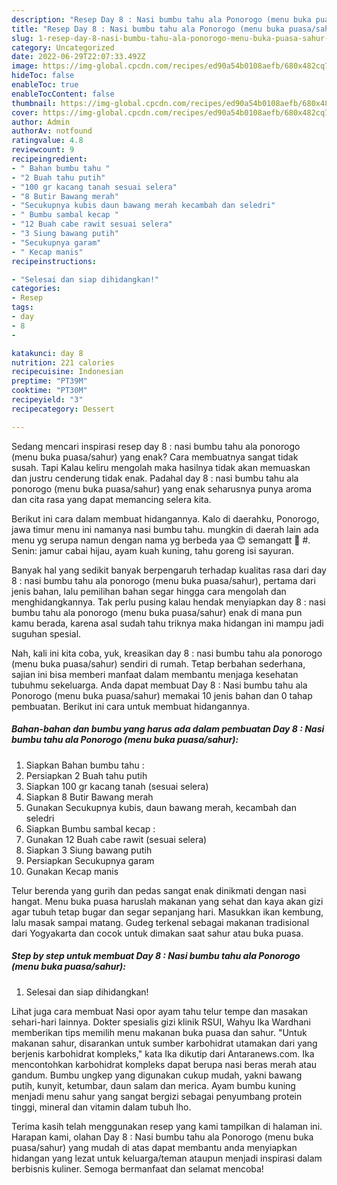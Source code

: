 ```yaml
---
description: "Resep Day 8 : Nasi bumbu tahu ala Ponorogo (menu buka puasa/sahur), Bikin Ngiler"
title: "Resep Day 8 : Nasi bumbu tahu ala Ponorogo (menu buka puasa/sahur), Bikin Ngiler"
slug: 1-resep-day-8-nasi-bumbu-tahu-ala-ponorogo-menu-buka-puasa-sahur-bikin-ngiler
category: Uncategorized
date: 2022-06-29T22:07:33.492Z
image: https://img-global.cpcdn.com/recipes/ed90a54b0108aefb/680x482cq70/day-8-nasi-bumbu-tahu-ala-ponorogo-menu-buka-puasasahur-foto-resep-utama.jpg
hideToc: false
enableToc: true
enableTocContent: false
thumbnail: https://img-global.cpcdn.com/recipes/ed90a54b0108aefb/680x482cq70/day-8-nasi-bumbu-tahu-ala-ponorogo-menu-buka-puasasahur-foto-resep-utama.jpg
cover: https://img-global.cpcdn.com/recipes/ed90a54b0108aefb/680x482cq70/day-8-nasi-bumbu-tahu-ala-ponorogo-menu-buka-puasasahur-foto-resep-utama.jpg
author: Admin
authorAv: notfound
ratingvalue: 4.8
reviewcount: 9
recipeingredient:
- " Bahan bumbu tahu "
- "2 Buah tahu putih"
- "100 gr kacang tanah sesuai selera"
- "8 Butir Bawang merah"
- "Secukupnya kubis daun bawang merah kecambah dan seledri"
- " Bumbu sambal kecap "
- "12 Buah cabe rawit sesuai selera"
- "3 Siung bawang putih"
- "Secukupnya garam"
- " Kecap manis"
recipeinstructions:

- "Selesai dan siap dihidangkan!"
categories:
- Resep
tags:
- day
- 8
- 

katakunci: day 8  
nutrition: 221 calories
recipecuisine: Indonesian
preptime: "PT39M"
cooktime: "PT30M"
recipeyield: "3"
recipecategory: Dessert

---
```



Sedang mencari inspirasi resep day 8 : nasi bumbu tahu ala ponorogo (menu buka puasa/sahur) yang enak? Cara membuatnya sangat tidak susah. Tapi Kalau keliru mengolah maka hasilnya tidak akan memuaskan dan justru cenderung tidak enak. Padahal day 8 : nasi bumbu tahu ala ponorogo (menu buka puasa/sahur) yang enak seharusnya punya aroma dan cita rasa yang dapat memancing selera kita.


Berikut ini cara dalam membuat hidangannya. Kalo di daerahku, Ponorogo, jawa timur menu ini namanya nasi bumbu tahu. mungkin di daerah lain ada menu yg serupa namun dengan nama yg berbeda yaa 😊 semangatt 💪 #. Senin: jamur cabai hijau, ayam kuah kuning, tahu goreng isi sayuran.

Banyak hal yang sedikit banyak berpengaruh terhadap kualitas rasa dari day 8 : nasi bumbu tahu ala ponorogo (menu buka puasa/sahur), pertama dari jenis bahan, lalu pemilihan bahan segar hingga cara mengolah dan menghidangkannya. Tak perlu pusing kalau hendak menyiapkan day 8 : nasi bumbu tahu ala ponorogo (menu buka puasa/sahur) enak di mana pun kamu berada, karena asal sudah tahu triknya maka hidangan ini mampu jadi suguhan spesial.


Nah, kali ini kita coba, yuk, kreasikan day 8 : nasi bumbu tahu ala ponorogo (menu buka puasa/sahur) sendiri di rumah. Tetap berbahan sederhana, sajian ini bisa memberi manfaat dalam membantu menjaga kesehatan tubuhmu sekeluarga. Anda dapat membuat Day 8 : Nasi bumbu tahu ala Ponorogo (menu buka puasa/sahur) memakai 10 jenis bahan dan 0 tahap pembuatan. Berikut ini cara untuk membuat hidangannya.

<!--inarticleads1-->

##### Bahan-bahan dan bumbu yang harus ada dalam pembuatan Day 8 : Nasi bumbu tahu ala Ponorogo (menu buka puasa/sahur):

1. Siapkan  Bahan bumbu tahu :
1. Persiapkan 2 Buah tahu putih
1. Siapkan 100 gr kacang tanah (sesuai selera)
1. Siapkan 8 Butir Bawang merah
1. Gunakan Secukupnya kubis, daun bawang merah, kecambah dan seledri
1. Siapkan  Bumbu sambal kecap :
1. Gunakan 12 Buah cabe rawit (sesuai selera)
1. Siapkan 3 Siung bawang putih
1. Persiapkan Secukupnya garam
1. Gunakan  Kecap manis


Telur berenda yang gurih dan pedas sangat enak dinikmati dengan nasi hangat. Menu buka puasa haruslah makanan yang sehat dan kaya akan gizi agar tubuh tetap bugar dan segar sepanjang hari. Masukkan ikan kembung, lalu masak sampai matang. Gudeg terkenal sebagai makanan tradisional dari Yogyakarta dan cocok untuk dimakan saat sahur atau buka puasa. 

<!--inarticleads2-->

##### Step by step untuk membuat Day 8 : Nasi bumbu tahu ala Ponorogo (menu buka puasa/sahur):


1. Selesai dan siap dihidangkan!

Lihat juga cara membuat Nasi opor ayam tahu telur tempe dan masakan sehari-hari lainnya. Dokter spesialis gizi klinik RSUI, Wahyu Ika Wardhani memberikan tips memilih menu makanan buka puasa dan sahur. &#34;Untuk makanan sahur, disarankan untuk sumber karbohidrat utamakan dari yang berjenis karbohidrat kompleks,&#34; kata Ika dikutip dari Antaranews.com. Ika mencontohkan karbohidrat kompleks dapat berupa nasi beras merah atau gandum. Bumbu ungkep yang digunakan cukup mudah, yakni bawang putih, kunyit, ketumbar, daun salam dan merica. Ayam bumbu kuning menjadi menu sahur yang sangat bergizi sebagai penyumbang protein tinggi, mineral dan vitamin dalam tubuh lho. 

Terima kasih telah menggunakan resep yang kami tampilkan di halaman ini. Harapan kami, olahan Day 8 : Nasi bumbu tahu ala Ponorogo (menu buka puasa/sahur) yang mudah di atas dapat membantu anda menyiapkan hidangan yang lezat untuk keluarga/teman ataupun menjadi inspirasi dalam berbisnis kuliner. Semoga bermanfaat dan selamat mencoba!
